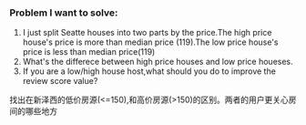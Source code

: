 ### Problem I want to solve:
1. I just split Seatte houses into two parts by the price.The high price house's price is more than median price (119).The low price house's price is less than median price(119)
2. What's the differece between high price houses and low price houeses.
3. If you are a low/high house host,what should you do to improve the review score value?

找出在新泽西的低价房源(<=150),和高价房源(>150)的区别。两者的用户更关心房间的哪些地方
